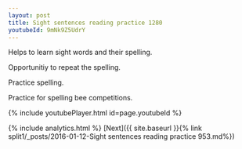 ```yaml
---
layout: post
title: Sight sentences reading practice 1280
youtubeId: 9mNk9Z5UdrY
---
```

 
 
Helps to learn sight words and their spelling.

Opportunitiy to repeat the spelling. 

Practice spelling. 
 
Practice for spelling bee competitions. 
 
{% include youtubePlayer.html id=page.youtubeId %}
 
 
{% include analytics.html %} 
[Next]({{ site.baseurl }}{% link  split1/_posts/2016-01-12-Sight sentences reading practice 953.md%})
 
